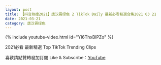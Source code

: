 ```yaml
---
layout: post
title: 【抖音熱搜2021】唐汉霄绿色 2 TikTok Daily 最新必看精選合集2021 03 21
date: 2021-03-21
category: 唐汉霄绿色
---
```


{% include youtube-video.html id="Yl6ThxBIPZo" %}

2021必看 最新精選 Top TikTok Trending Clips

喜歡請點贊轉發加訂閱 Like & Subscribe：[YouTube](https://www.youtube.com/channel/UCAoR7VcanIPd04uEq_GIylA/videos)

